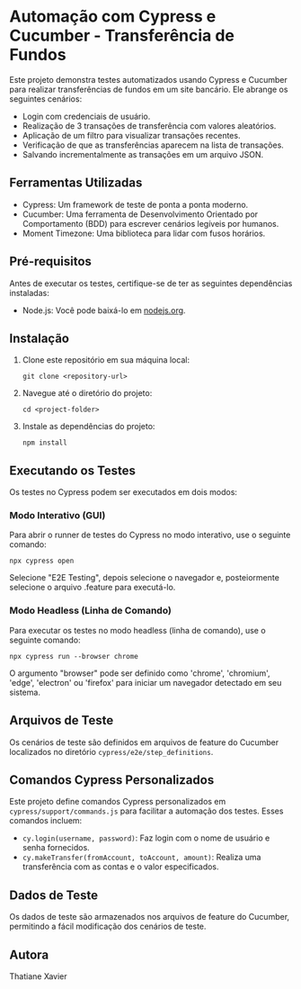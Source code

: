 # Automação com Cypress e Cucumber - Transferência de Fundos

Este projeto demonstra testes automatizados usando Cypress e Cucumber para realizar transferências de fundos em um site bancário. Ele abrange os seguintes cenários:

- Login com credenciais de usuário.
- Realização de 3 transações de transferência com valores aleatórios.
- Aplicação de um filtro para visualizar transações recentes.
- Verificação de que as transferências aparecem na lista de transações.
- Salvando incrementalmente as transações em um arquivo JSON.

## Ferramentas Utilizadas

- Cypress: Um framework de teste de ponta a ponta moderno.
- Cucumber: Uma ferramenta de Desenvolvimento Orientado por Comportamento (BDD) para escrever cenários legíveis por humanos.
- Moment Timezone: Uma biblioteca para lidar com fusos horários.

## Pré-requisitos

Antes de executar os testes, certifique-se de ter as seguintes dependências instaladas:

- Node.js: Você pode baixá-lo em [nodejs.org](https://nodejs.org/).

## Instalação

1. Clone este repositório em sua máquina local:
    ```
    git clone <repository-url>
    ```

2. Navegue até o diretório do projeto:

    ```
    cd <project-folder>
    ```

3. Instale as dependências do projeto:

    ```
    npm install
    ```


## Executando os Testes

Os testes no Cypress podem ser executados em dois modos:

### Modo Interativo (GUI)

Para abrir o runner de testes do Cypress no modo interativo, use o seguinte comando:

    npx cypress open

Selecione "E2E Testing", depois selecione o navegador e, posteiormente selecione o arquivo .feature para executá-lo.

### Modo Headless (Linha de Comando)

Para executar os testes no modo headless (linha de comando), use o seguinte comando:

    npx cypress run --browser chrome

O argumento "browser" pode ser definido como 'chrome', 'chromium', 'edge', 'electron' ou 'firefox' para iniciar um navegador detectado em seu sistema.

## Arquivos de Teste

Os cenários de teste são definidos em arquivos de feature do Cucumber localizados no diretório `cypress/e2e/step_definitions`.

## Comandos Cypress Personalizados

Este projeto define comandos Cypress personalizados em `cypress/support/commands.js` para facilitar a automação dos testes. Esses comandos incluem:

- `cy.login(username, password)`: Faz login com o nome de usuário e senha fornecidos.
- `cy.makeTransfer(fromAccount, toAccount, amount)`: Realiza uma transferência com as contas e o valor especificados.

## Dados de Teste

Os dados de teste são armazenados nos arquivos de feature do Cucumber, permitindo a fácil modificação dos cenários de teste.

## Autora

Thatiane Xavier

